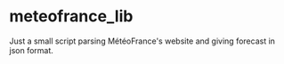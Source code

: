 # meteofrance_lib
Just a small script parsing MétéoFrance's website and giving forecast in json format.
